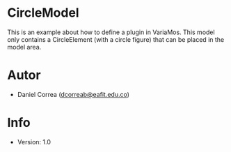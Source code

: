 # CircleModel
This is an example about how to define a plugin in VariaMos.
This model only contains a CircleElement (with a circle figure) that can be placed in the model area.

# Autor
- Daniel Correa (dcorreab@eafit.edu.co)

# Info
- Version: 1.0